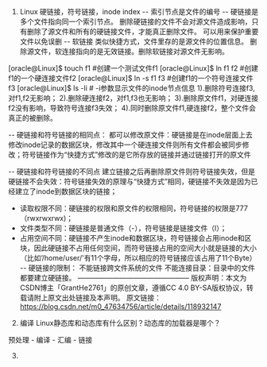 1. Linux 硬链接，符号链接，inode index
-- 索引节点是文件的编号
-- 硬链接是多个文件指向同一个索引节点。
删除硬链接的文件不会对源文件造成影响，只有删除了源文件和所有的硬链接文件，才能真正删除文件。
可以用来保护重要文件以免误删
-- 软链接 类似快捷方式，文件里存的是源文件的位置信息。
删除源文件，软连接指向的是无效链接。删除软链接对源文件无影响。

[oracle@Linux]$ touch f1          #创建一个测试文件f1
[oracle@Linux]$ ln f1 f2          #创建f1的一个硬连接文件f2
[oracle@Linux]$ ln -s f1 f3       #创建f1的一个符号连接文件f3
[oracle@Linux]$ ls -li            # -i参数显示文件的inode节点信息
1).删除符号连接f3,对f1,f2无影响；
2).删除硬连接f2，对f1,f3也无影响；
3).删除原文件f1，对硬连接f2没有影响，导致符号连接f3失效；
4).同时删除原文件f1,硬连接f2，整个文件会真正的被删除。


-- 硬链接和符号链接的相同点：
都可以修改原文件：硬链接是在inode层面上去修改inode记录的数据区块，修改其中一个硬连接文件则所有文件都会被同步修改；符号链接作为“快捷方式”修改的是它所存放的链接并通过链接打开的原文件

-- 硬链接和符号链接的不同点
建立链接之后再删除原文件则符号链接失效，但是硬链接不会失效：符号链接失效的原理与“快捷方式”相同，硬链接不失效是因为已经建立了inode到数据区块的链接；
- 读取权限不同：硬链接的权限和原文件的权限相同，符号链接的权限是777（rwxrwxrwx)；
- 文件类型不同：硬链接是普通文件（-），符号链接是链接文件（l）；
- 占用空间不同：硬链接不产生inode和数据区块，符号链接会占用inode和区块，因此硬链接不占用任何空间，而符号链接占用的空间大小就是链接的大小（比如’/home/user/'有11个字母，所以相应的符号链接应该占用了11个Byte）
-- 硬链接的限制：
不能链接跨文件系统的文件
不能连接目录：目录中的文件都要建立硬链接。
————————————————
版权声明：本文为CSDN博主「GrantHe2761」的原创文章，遵循CC 4.0 BY-SA版权协议，转载请附上原文出处链接及本声明。
原文链接：https://blog.csdn.net/m0_47634756/article/details/118932147

2. 编译  Linux静态库和动态库有什么区别？动态库的加载器是哪个？

预处理 - 编译 - 汇编 - 链接


3. 